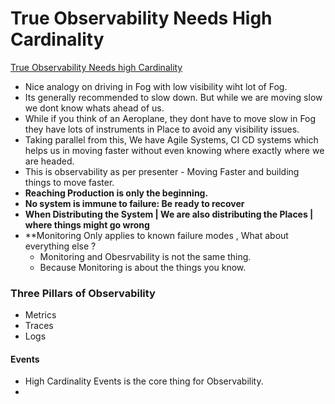 # True Observability Needs High Cardinality

[True Observability Needs high Cardinality](https://www.youtube.com/watch?v=NTWsaaYKiH0)

- Nice analogy on driving in Fog with low visibility wiht lot of Fog.
- Its generally recommended to slow down. But while we are moving slow we dont know whats ahead of us. 
- While if you think of an Aeroplane, they dont have to move slow in Fog they have lots of instruments in Place to avoid any visibility issues.
- Taking parallel from this, We have Agile Systems, CI CD systems which helps us in moving faster without even knowing where exactly where we are headed.
- This is observability as per presenter - Moving Faster and building things to move faster. 
- **Reaching Production is only the beginning.**
- **No system is immune to failure: Be ready to recover**
- **When Distributing the System | We are also distributing the Places | where things might go wrong**
- **Monitoring Only applies to known failure modes , What about everything else ?
  - Monitoring and Obesrvability is not the same thing.
  - Because Monitoring is about the things you know. 
  
### Three Pillars of Observability
- Metrics
- Traces
- Logs

#### Events
- High Cardinality Events is the core thing for Observability.
- 



